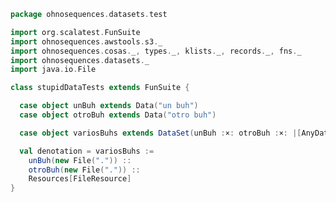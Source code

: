 
```scala
package ohnosequences.datasets.test

import org.scalatest.FunSuite
import ohnosequences.awstools.s3._
import ohnosequences.cosas._, types._, klists._, records._, fns._
import ohnosequences.datasets._
import java.io.File

class stupidDataTests extends FunSuite {

  case object unBuh extends Data("un buh")
  case object otroBuh extends Data("otro buh")

  case object variosBuhs extends DataSet(unBuh :×: otroBuh :×: |[AnyData])

  val denotation = variosBuhs :=
    unBuh(new File(".")) ::
    otroBuh(new File(".")) ::
    Resources[FileResource]
}

```




[main/scala/data.scala]: ../../main/scala/data.scala.md
[main/scala/fileData.scala]: ../../main/scala/fileData.scala.md
[main/scala/package.scala]: ../../main/scala/package.scala.md
[main/scala/resources.scala]: ../../main/scala/resources.scala.md
[test/scala/Datasets.scala]: Datasets.scala.md
[test/scala/fileData.scala]: fileData.scala.md